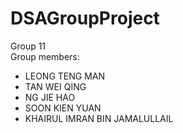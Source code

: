 # DSAGroupProject
Group 11 \
Group members:
- LEONG TENG MAN
- TAN WEI QING
- NG JIE HAO
- SOON KIEN YUAN
- KHAIRUL IMRAN BIN JAMALULLAIL
